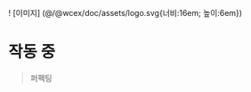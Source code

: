 <!--DESC: {"icon":"explore"} -->
! [이미지] (@/@wcex/doc/assets/logo.svg{너비:16em; 높이:6em})
# 작동 중
> 퍼펙팅
